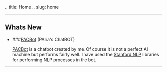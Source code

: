 .. title: Home
.. slug: home

----------
Whats New
---------

* ###[PACBot](/pacbot.html) (PAria's ChatBOT)

	[PACBot](/pacbot.html) is a chatbot created by me. Of course it is not a perfect AI machine but performs fairly well. I have used the [Stanford NLP](http://nlp.stanford.edu/software/index.shtml) libraries for performing NLP processes in the bot.



------------------------------